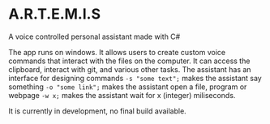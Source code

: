 # A.R.T.E.M.I.S
A voice controlled personal assistant made with C#

The app runs on windows. It allows users to create custom voice commands that interact with the files on the computer. It can access the clipboard, interact with git, and various other tasks.
The assistant has an interface for designing commands
``` -s "some text"; ```
makes the assistant say something
``` -o "some link"; ``` 
makes the assistant open a file, program or webpage
``` -w x; ```
makes the assistant wait for x (integer) miliseconds.

It is currently in development, no final build available.
